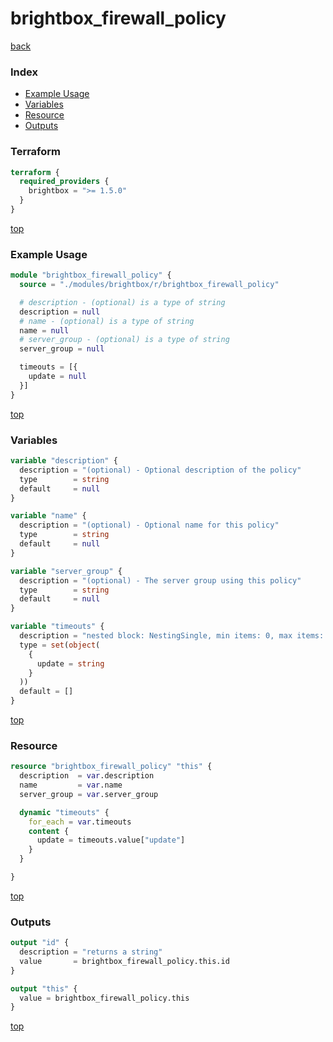 # brightbox_firewall_policy

[back](../brightbox.md)

### Index

- [Example Usage](#example-usage)
- [Variables](#variables)
- [Resource](#resource)
- [Outputs](#outputs)

### Terraform

```terraform
terraform {
  required_providers {
    brightbox = ">= 1.5.0"
  }
}
```

[top](#index)

### Example Usage

```terraform
module "brightbox_firewall_policy" {
  source = "./modules/brightbox/r/brightbox_firewall_policy"

  # description - (optional) is a type of string
  description = null
  # name - (optional) is a type of string
  name = null
  # server_group - (optional) is a type of string
  server_group = null

  timeouts = [{
    update = null
  }]
}
```

[top](#index)

### Variables

```terraform
variable "description" {
  description = "(optional) - Optional description of the policy"
  type        = string
  default     = null
}

variable "name" {
  description = "(optional) - Optional name for this policy"
  type        = string
  default     = null
}

variable "server_group" {
  description = "(optional) - The server group using this policy"
  type        = string
  default     = null
}

variable "timeouts" {
  description = "nested block: NestingSingle, min items: 0, max items: 0"
  type = set(object(
    {
      update = string
    }
  ))
  default = []
}
```

[top](#index)

### Resource

```terraform
resource "brightbox_firewall_policy" "this" {
  description  = var.description
  name         = var.name
  server_group = var.server_group

  dynamic "timeouts" {
    for_each = var.timeouts
    content {
      update = timeouts.value["update"]
    }
  }

}
```

[top](#index)

### Outputs

```terraform
output "id" {
  description = "returns a string"
  value       = brightbox_firewall_policy.this.id
}

output "this" {
  value = brightbox_firewall_policy.this
}
```

[top](#index)